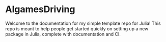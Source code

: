 # AlgamesDriving
Welcome to the documentation for my simple template repo for Julia!
This repo is meant to help people get started quickly on setting up a new package in
Julia, complete with documentation and CI.

```@contents
```
